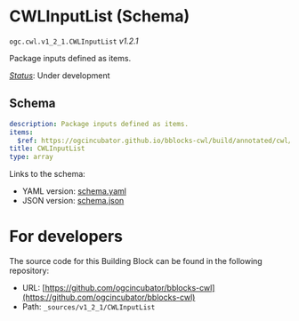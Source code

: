 
# CWLInputList (Schema)

`ogc.cwl.v1_2_1.CWLInputList` *v1.2.1*

Package inputs defined as items.

[*Status*](http://www.opengis.net/def/status): Under development

## Schema

```yaml
description: Package inputs defined as items.
items:
  $ref: https://ogcincubator.github.io/bblocks-cwl/build/annotated/cwl/v1_2_1/CWLInputItem/schema.yaml
title: CWLInputList
type: array

```

Links to the schema:

* YAML version: [schema.yaml](https://ogcincubator.github.io/bblocks-cwl/build/annotated/cwl/v1_2_1/CWLInputList/schema.json)
* JSON version: [schema.json](https://ogcincubator.github.io/bblocks-cwl/build/annotated/cwl/v1_2_1/CWLInputList/schema.yaml)


# For developers

The source code for this Building Block can be found in the following repository:

* URL: [https://github.com/ogcincubator/bblocks-cwl](https://github.com/ogcincubator/bblocks-cwl)
* Path: `_sources/v1_2_1/CWLInputList`

